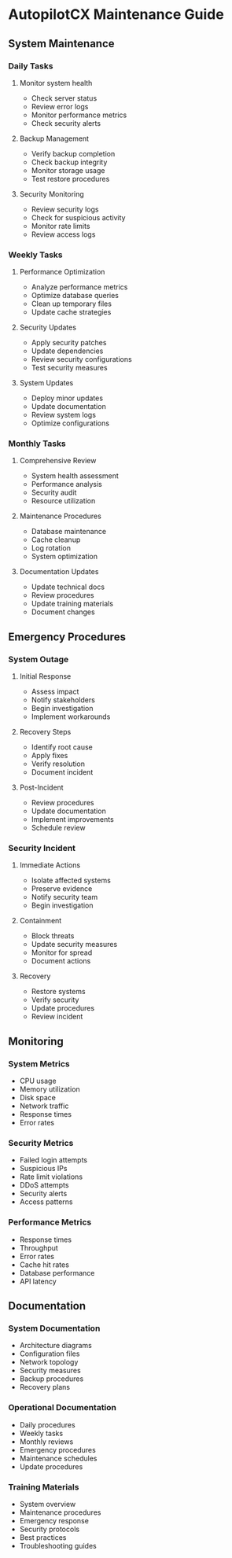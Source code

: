 # AutopilotCX Maintenance Guide

## System Maintenance

### Daily Tasks
1. Monitor system health
   - Check server status
   - Review error logs
   - Monitor performance metrics
   - Check security alerts

2. Backup Management
   - Verify backup completion
   - Check backup integrity
   - Monitor storage usage
   - Test restore procedures

3. Security Monitoring
   - Review security logs
   - Check for suspicious activity
   - Monitor rate limits
   - Review access logs

### Weekly Tasks
1. Performance Optimization
   - Analyze performance metrics
   - Optimize database queries
   - Clean up temporary files
   - Update cache strategies

2. Security Updates
   - Apply security patches
   - Update dependencies
   - Review security configurations
   - Test security measures

3. System Updates
   - Deploy minor updates
   - Update documentation
   - Review system logs
   - Optimize configurations

### Monthly Tasks
1. Comprehensive Review
   - System health assessment
   - Performance analysis
   - Security audit
   - Resource utilization

2. Maintenance Procedures
   - Database maintenance
   - Cache cleanup
   - Log rotation
   - System optimization

3. Documentation Updates
   - Update technical docs
   - Review procedures
   - Update training materials
   - Document changes

## Emergency Procedures

### System Outage
1. Initial Response
   - Assess impact
   - Notify stakeholders
   - Begin investigation
   - Implement workarounds

2. Recovery Steps
   - Identify root cause
   - Apply fixes
   - Verify resolution
   - Document incident

3. Post-Incident
   - Review procedures
   - Update documentation
   - Implement improvements
   - Schedule review

### Security Incident
1. Immediate Actions
   - Isolate affected systems
   - Preserve evidence
   - Notify security team
   - Begin investigation

2. Containment
   - Block threats
   - Update security measures
   - Monitor for spread
   - Document actions

3. Recovery
   - Restore systems
   - Verify security
   - Update procedures
   - Review incident

## Monitoring

### System Metrics
- CPU usage
- Memory utilization
- Disk space
- Network traffic
- Response times
- Error rates

### Security Metrics
- Failed login attempts
- Suspicious IPs
- Rate limit violations
- DDoS attempts
- Security alerts
- Access patterns

### Performance Metrics
- Response times
- Throughput
- Error rates
- Cache hit rates
- Database performance
- API latency

## Documentation

### System Documentation
- Architecture diagrams
- Configuration files
- Network topology
- Security measures
- Backup procedures
- Recovery plans

### Operational Documentation
- Daily procedures
- Weekly tasks
- Monthly reviews
- Emergency procedures
- Maintenance schedules
- Update procedures

### Training Materials
- System overview
- Maintenance procedures
- Emergency response
- Security protocols
- Best practices
- Troubleshooting guides 